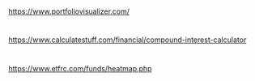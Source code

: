 # 

https://www.portfoliovisualizer.com/

#

https://www.calculatestuff.com/financial/compound-interest-calculator

#

https://www.etfrc.com/funds/heatmap.php

#
